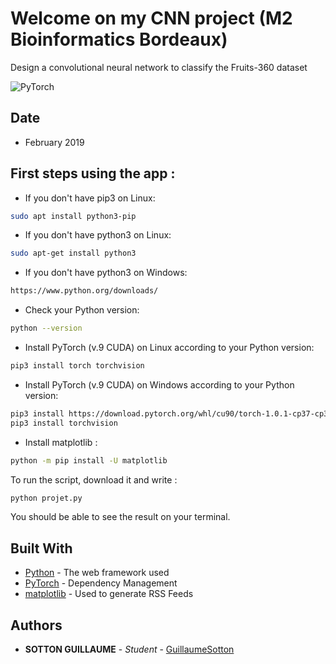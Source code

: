 # Welcome on my CNN project (M2 Bioinformatics Bordeaux)
Design a convolutional neural network to classify the Fruits-360 dataset

![PyTorch](https://cdn-images-1.medium.com/max/1200/1*KKADWARPMxHb-WMxCgW_xA.png)

## Date
+ February 2019

## First steps using the app :
- If you don't have pip3 on Linux:
```bash
sudo apt install python3-pip
```
- If you don't have python3 on Linux:
```bash
sudo apt-get install python3
```
- If you don't have python3 on Windows:
```bash
https://www.python.org/downloads/
```
- Check your Python version:
```bash
python --version
```
- Install PyTorch (v.9 CUDA) on Linux according to your Python version:
```bash
pip3 install torch torchvision
```
- Install PyTorch (v.9 CUDA) on Windows according to your Python version:
```bash
pip3 install https://download.pytorch.org/whl/cu90/torch-1.0.1-cp37-cp37m-win_amd64.whl
pip3 install torchvision
```

- Install matplotlib : 
```bash
python -m pip install -U matplotlib
```

To run the script, download it and write :
```bash
python projet.py
```
You should be able to see the result on your terminal.

## Built With

* [Python](http://www.dropwizard.io/1.0.2/docs/) - The web framework used
* [PyTorch](https://maven.apache.org/) - Dependency Management
* [matplotlib](https://rometools.github.io/rome/) - Used to generate RSS Feeds

## Authors

* **SOTTON GUILLAUME** - *Student* - [GuillaumeSotton](https://github.com/GuillaumeSotton)

